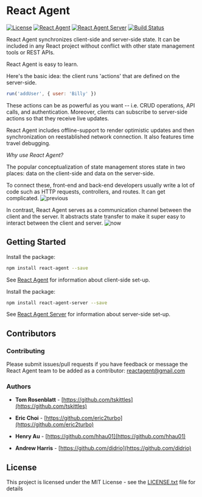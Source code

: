 # React Agent


[![License](https://img.shields.io/github/license/yokyak/react-agent.svg)](https://github.com/yokyak/react-agent/blob/master/LICENSE.txt)
[![React Agent](https://img.shields.io/npm/v/react-agent.svg)](https://www.npmjs.com/package/react-agent)
[![React Agent Server](https://img.shields.io/npm/v/react-agent-server.svg)](https://www.npmjs.com/package/react-agent-server)
[![Build Status](https://travis-ci.org/yokyak/react-agent.svg?branch=master)](https://travis-ci.org/yokyak/react-agent)

React Agent synchronizes client-side and server-side state.  It can be included in any React project without conflict with other state management tools or REST APIs.

React Agent is easy to learn.

Here's the basic idea: the client runs 'actions' that are defined on the server-side.

```javascript
run('addUser', { user: 'Billy' })
```

These actions can be as powerful as you want -- i.e. CRUD operations, API calls, and authentication. Moreover, clients can subscribe to server-side actions so that they  receive live updates.

React Agent includes offline-support to render optimistic updates and then synchronization on reestablished network connection. It also features time travel debugging.

*Why use React Agent?*

The popular conceptualization of state management stores state in two places: data on the client-side and data on the server-side.

To connect these, front-end and back-end developers usually write a lot of code such as HTTP requests, controllers, and routes. It can get complicated.
![previous](https://github.com/yokyak/react-agent/raw/master/docs/imgs/diagram-before.gif)

In contrast, React Agent serves as a communication channel between the client and the server. It abstracts state transfer to make it super easy to interact between the client and server.
![now](https://github.com/yokyak/react-agent/raw/master/docs/imgs/diagram-after.gif)


## Getting Started

Install the package:

```bash
npm install react-agent --save
```

See [React Agent](https://github.com/yokyak/react-agent/tree/master/packages/react-agent) for information about client-side set-up.



Install the package:

```bash
npm install react-agent-server --save
```

See [React Agent Server](https://github.com/yokyak/react-agent/tree/master/packages/react-agent-server) for information about server-side set-up.


## Contributors

### Contributing

Please submit issues/pull requests if you have feedback or message the React Agent team to be added as a contributor: reactagent@gmail.com

### Authors

* **Tom Rosenblatt** - [https://github.com/tskittles](https://github.com/tskittles)

* **Eric Choi** - [https://github.com/eric2turbo](https://github.com/eric2turbo)

* **Henry Au** - [https://github.com/hhau01](https://github.com/hhau01)

* **Andrew Harris** - [https://github.com/didrio](https://github.com/didrio)

## License

This project is licensed under the MIT License - see the [LICENSE.txt](LICENSE.txt) file for details
